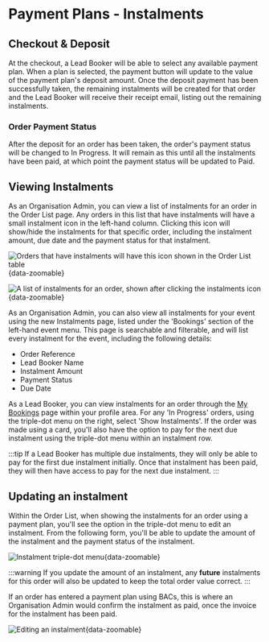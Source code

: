 # Payment Plans - Instalments

## Checkout & Deposit

At the checkout, a Lead Booker will be able to select any available payment plan. When a plan is selected, the payment button will update to the value of the payment plan's deposit amount.
Once the deposit payment has been successfully taken, the remaining instalments will be created for that order and the Lead Booker will receive their receipt email, listing out the remaining instalments.

### Order Payment Status

After the deposit for an order has been taken, the order's payment status will be changed to <span class="in-progress">In Progress</span>. It will remain as this until all the instalments have been paid, at which point the payment status will be updated to <span class="paid">Paid</span>.

## Viewing Instalments

As an Organisation Admin, you can view a list of instalments for an order in the Order List page. Any orders in this list that have instalments will have a small instalment icon in the left-hand column. Clicking this icon will show/hide the instalments for that specific order, including the instalment amount, due date and the payment status for that instalment.

![Orders that have instalments will have this icon shown in the Order List table](/images/payment-plans/OrderListIcon.png){data-zoomable}

![A list of instalments for an order, shown after clicking the instalments icon](/images/payment-plans/OrderListInstalments.png){data-zoomable}

As an Organisation Admin, you can also view all instalments for your event using the new Instalments page, listed under the 'Bookings' section of the left-hand event menu.
This page is searchable and filterable, and will list every instalment for the event, including the following details:

-   Order Reference
-   Lead Booker Name
-   Instalment Amount
-   Payment Status
-   Due Date

As a Lead Booker, you can view instalments for an order through the [My Bookings](https://events.solidrock.io/admin/profile/my-bookings) page within your profile area. For any 'In Progress' orders, using the triple-dot menu on the right, select 'Show Instalments'.
If the order was made using a card, you'll also have the option to pay for the next due instalment using the triple-dot menu within an instalment row.

:::tip
If a Lead Booker has multiple due instalments, they will only be able to pay for the first due instalment initially. Once that instalment has been paid, they will then have access to pay for the next due instalment.
:::

## Updating an instalment

Within the Order List, when showing the instalments for an order using a payment plan, you'll see the option in the triple-dot menu to edit an instalment. From the following form, you'll be able to update the amount of the instalment and the payment status of the instalment.

![Instalment triple-dot menu](/images/payment-plans/InstalmentMenu.png){data-zoomable}

:::warning
If you update the amount of an instalment, any **future** instalments for this order will also be updated to keep the total order value correct.
:::

If an order has entered a payment plan using BACs, this is where an Organisation Admin would confirm the instalment as paid, once the invoice for the instalment has been paid.

![Editing an instalment](/images/payment-plans/InstalmentEditing.png){data-zoomable}
